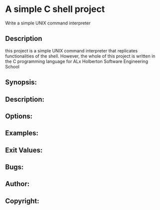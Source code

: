 # A simple C shell project
Write a simple UNIX command interpreter
## Description 
this project is a simple UNIX command interpreter that replicates functionalities of the shell. However, the whole of this project is written in the C programming language for ALx Holberton Software Engineering School

## Synopsis:

## Description:

## Options:

## Examples:

## Exit Values:

## Bugs:

## Author:

## Copyright:

